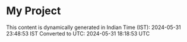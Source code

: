 # My Project

This content is dynamically generated in Indian Time (IST): 2024-05-31 23:48:53 IST
Converted to UTC: 2024-05-31 18:18:53 UTC
